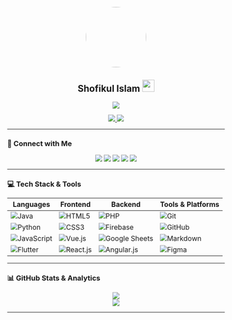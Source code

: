 <p align="center">
  <img width="140" src="https://xofikul1337.github.io/xofikul1337/assets/shofikul.jpg" style="border-radius:50%;">
</p>

<h2 align="center">Shofikul Islam <img src="https://media.giphy.com/media/hvRJCLFzcasrR4ia7z/giphy.gif" width="28"></h2>

<p align="center">
  <a href="https://github.com/xofikul1337">
    <img src="https://readme-typing-svg.herokuapp.com?lines=Self%20Taught%20Programmer;Frontend%20Web%20Developer;Flutter%20Dev%20+%20Android%20App%20Developer;Full%20Stack%20TG%20Bot%20Developer;UI%20UX%20with%20Figma;Always%20Learning%20New%20Things&center=true&width=450&height=45">
  </a>
</p>

<p align="center">
  <a href="https://xofikul1337.github.io/dev/">
    <img src="https://img.shields.io/badge/My%20Portfolio-FF0000?style=for-the-badge&logo=hand-clap&logoColor=white">
  </a>
  <a href="https://www.google.com/search?q=team+x+1337+shofikul+islam">
    <img src="https://img.shields.io/badge/Find%20me%20Google-4285F4?style=for-the-badge&logo=google&logoColor=white">
  </a>
</p>

---

### 🚀 Connect with Me

<p align="center">
  <a href="https://www.facebook.com/S80F9KU50/"><img src="https://img.shields.io/badge/Facebook-1877F2?style=for-the-badge&logo=facebook&logoColor=white"></a>
  <a href="https://youtube.com/@teamxofficial-1337"><img src="https://img.shields.io/badge/YouTube-FF0000?style=for-the-badge&logo=youtube&logoColor=white"></a>
  <a href="https://www.linkedin.com/in/shofikul-islam-76b01322a/"><img src="https://img.shields.io/badge/LinkedIn-0077B5?style=for-the-badge&logo=linkedin&logoColor=white"></a>
  <a href="https://www.instagram.com/itz_shofikul_islam/"><img src="https://img.shields.io/badge/Instagram-E4405F?style=for-the-badge&logo=instagram&logoColor=white"></a>
  <a href="https://t.me/S80F9K6L1337"><img src="https://img.shields.io/badge/Telegram-2CA5E0?style=for-the-badge&logo=telegram&logoColor=white"></a>
</p>

---

### 💻 Tech Stack & Tools

| Languages | Frontend | Backend | Tools & Platforms |
|----------|----------|---------|-------------------|
| ![Java](https://img.shields.io/badge/Java-007396?style=for-the-badge&logo=java) | ![HTML5](https://img.shields.io/badge/HTML5-E34F26?style=for-the-badge&logo=html5) | ![PHP](https://img.shields.io/badge/PHP-777BB4?style=for-the-badge&logo=php) | ![Git](https://img.shields.io/badge/Git-F05032?style=for-the-badge&logo=git) |
| ![Python](https://img.shields.io/badge/Python-3776AB?style=for-the-badge&logo=python) | ![CSS3](https://img.shields.io/badge/CSS3-1572B6?style=for-the-badge&logo=css3) | ![Firebase](https://img.shields.io/badge/Firebase-FFCA28?style=for-the-badge&logo=firebase) | ![GitHub](https://img.shields.io/badge/GitHub-181717?style=for-the-badge&logo=github) |
| ![JavaScript](https://img.shields.io/badge/JavaScript-F7DF1E?style=for-the-badge&logo=javascript&logoColor=black) | ![Vue.js](https://img.shields.io/badge/Vue.js-4FC08D?style=for-the-badge&logo=vue.js) | ![Google Sheets](https://img.shields.io/badge/Google%20Sheets-34A853?style=for-the-badge&logo=google%20sheets) | ![Markdown](https://img.shields.io/badge/Markdown-000000?style=for-the-badge&logo=markdown) |
| ![Flutter](https://img.shields.io/badge/Flutter-02569B?style=for-the-badge&logo=flutter) | ![React.js](https://img.shields.io/badge/React.js-61DAFB?style=for-the-badge&logo=react) | ![Angular.js](https://img.shields.io/badge/Angular-DD0031?style=for-the-badge&logo=angular) | ![Figma](https://img.shields.io/badge/Figma-F24E1E?style=for-the-badge&logo=figma) |

---

### 📊 GitHub Stats & Analytics

<p align="center">
  <img src="https://github-readme-stats.vercel.app/api?username=xofikul1337&show_icons=true&theme=radical" />
  <br>

  <img src="https://github-readme-stats.vercel.app/api/top-langs/?username=xofikul1337&layout=compact&theme=radical" />
</p>

---

